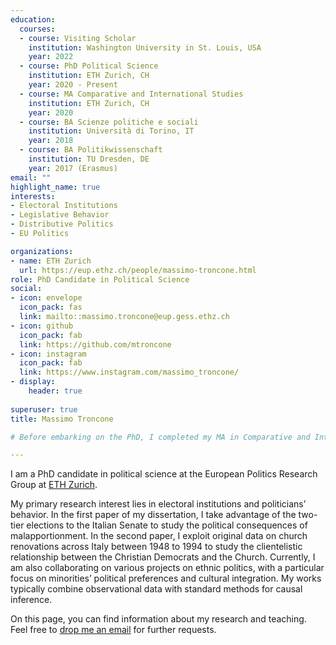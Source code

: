 ```yaml
---
education:
  courses:
  - course: Visiting Scholar
    institution: Washington University in St. Louis, USA
    year: 2022
  - course: PhD Political Science
    institution: ETH Zurich, CH
    year: 2020 - Present
  - course: MA Comparative and International Studies
    institution: ETH Zurich, CH
    year: 2020
  - course: BA Scienze politiche e sociali
    institution: Università di Torino, IT
    year: 2018
  - course: BA Politikwissenschaft
    institution: TU Dresden, DE
    year: 2017 (Erasmus)
email: ""
highlight_name: true
interests:
- Electoral Institutions
- Legislative Behavior
- Distributive Politics
- EU Politics

organizations:
- name: ETH Zurich
  url: https://eup.ethz.ch/people/massimo-troncone.html
role: PhD Candidate in Political Science
social:
- icon: envelope
  icon_pack: fas
  link: mailto::massimo.troncone@eup.gess.ethz.ch
- icon: github
  icon_pack: fab
  link: https://github.com/mtroncone
- icon: instagram
  icon_pack: fab
  link: https://www.instagram.com/massimo_troncone/
- display:
    header: true
  
superuser: true
title: Massimo Troncone

# Before embarking on the PhD, I completed my MA in Comparative and International Studies at [ETH Zurich #(https://macis.gess.ethz.ch/), and the BA in Political Science between the [University of Turin] #(https://www.didattica-cps.unito.it/do/home.pl) and the [Dresden University of Technology](https://tu- #dresden.de/gsw/phil/powi). 

---
```


I am a PhD candidate in political science at the European Politics Research Group at [ETH Zurich](https://macis.gess.ethz.ch/). 

My primary research interest lies in electoral institutions and politicians’ behavior. In the first paper of my dissertation, I take advantage of the two-tier elections to the Italian Senate to study the political consequences of malapportionment. In the second paper, I exploit original data on church renovations across Italy between 1948 to 1994 to study the clientelistic relationship between the Christian Democrats and the Church.
Currently, I am also collaborating on various projects on ethnic politics, with a particular focus on minorities’ political preferences and cultural integration.  My works typically combine observational data with standard methods for causal inference.

On this page, you can find information about my research and teaching. Feel free to [drop me an email](mailto::massimo.troncone@eup.gess.ethz.ch) for further requests.